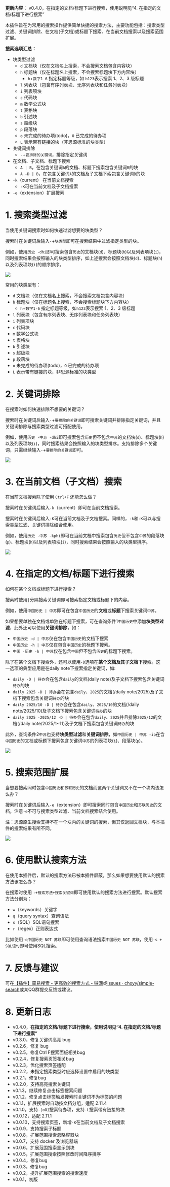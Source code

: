 **更新内容**： v0.4.0，在指定的文档/标题下进行搜索，使用说明见“4. 在指定的文档/标题下进行搜索”

本插件旨在为常用的搜索操作提供简单快捷的搜索方法，主要功能包括：搜索类型过滤、关键词排除、在文档(子文档)或标题下搜索、在当前文档搜索以及搜索范围扩展。

**搜索选项汇总：**

- 块类型过滤
  - `d` 文档块（仅在文档名上搜索，不会搜索文档包含内容块）
  - `h` 标题块（仅在标题名上搜索，不会搜索标题块下方内容块）
    - `h`+`数字1-6` 指定标题等级，如 `h123`表示搜索 1、2、3 级标题
  - `l` 列表块（包含有序列表块、无序列表块和任务列表块）
  - `i` 列表项块
  - `c` 代码块
  - `m` 数学公式块
  - `t` 表格块
  - `b` 引述块
  - `s` 超级块
  - `p` 段落块
  - `o` 未完成的待办项(todo)，`O` 已完成的待办项
  - `L` 表示带有链接的块（非思源标准的块类型）
- 关键词排除
  - `-`+`要排除的关键词`，排除指定关键词
- 在文档、子文档、标题下搜索
  - `A | B`，在包含关键词`A`的文档、标题下搜索包含关键词`B`的块
  - `A -D | B`，在包含关键词`A`的文档及子文档下索包含关键词`B`的块
- `-k`（current） 在当前文档搜索
  - `-K`可在当前文档及子文档搜索
- `-e`（extension）扩展搜索

# 1. 搜索类型过滤

当使用关键词搜索时如何快速过滤想要的块类型？

搜索时在关键词后输入`-`+`块类型`即可在搜索结果中过滤指定类型的块。

例如，使用`历史 -dhi`即可搜索包含`历史`的文档块(`d`)、标题块(`h`)以及列表项块(`i`)，同时搜索结果会按照输入的块类型排序，如上述搜索会按照文档块(`d`)、标题块(`h`)以及列表项块(`i`)的顺序排序。

![](img/block_filting.png)

常用的块类型有：

- `d` 文档块（仅在文档名上搜索，不会搜索文档包含内容块）
- `h` 标题块（仅在标题名上搜索，不会搜索标题块下方内容块）
    - `h`+`数字1-6` 指定标题等级，如`h123`表示搜索 1、2、3 级标题
- `l` 列表块（包含有序列表块、无序列表块和任务列表块）
- `i` 列表项块
- `c` 代码块
- `m` 数学公式块
- `t` 表格块
- `b` 引述块
- `s` 超级块
- `p` 段落块
- `o` 未完成的待办项(todo)，`O` 已完成的待办项
- `L` 表示带有链接的块，非思源标准的块类型

# 2. 关键词排除

在搜索时如何快速排除不想要的关键词？

搜索时在关键词后输入`-`+`要排除的关键词`即可搜索关键词并排除指定关键词，并且关键词排除与搜索类型过滤可搭配使用。

例如，使用`历史 -中苏 -dhi`即可搜索包含`历史`但不包含`中苏`的文档块(`d`)、标题块(`h`)以及列表项块(`i`)，同时搜索结果会按照输入的块类型排序。支持排除多个关键词，只需继续输入`-`+`要排除的关键词`即可。

![](img/keywords_exclusion.png)

# 3. 在当前文档（子文档）搜索

在当前文档搜索除了使用 `Ctrl+F` 还能怎么做？

搜索时在关键词后输入`-k`（current）即可在当前文档搜索。

搜索时在关键词后输入`-K`可在当前文档及子文档搜索。同样的，`-k`和`-K`可以与搜索类型过滤、关键词排除结合使用。

例如，使用`历史 -中苏 -kphi`即可在当前文档中搜索包含`历史`但不包含`中苏`的段落块(`p`)、标题块(`h`)以及列表项块(`i`)，同时搜索结果会按照输入的块类型排序。

![](img/current_doc_search.png)

# 4. 在指定的文档/标题下进行搜索

如何在某个文档或标题下进行搜索？

搜索时使用`|`分隔搜索关键词即可搜索指定文档或标题下的内容。

例如，使用`中国历史 | 中苏`即可在包含`中国历史`的**文档**或**标题**下搜索关键词`中苏`。

如果想要单独在文档或单独在标题下搜索，可在查询条件1`中国历史`中添加**块类型过滤**，此外还可以使用**关键词排除**，如：
- `中国历史 -d | 中苏`仅在包含`中国历史`的文档下搜索
- `中国历史 -h | 中苏`仅在包含`中国历史`的标题下搜索。
- `中国 -历史 -h | 中苏`仅在包含`中国`但不包含`历史`的标题下搜索。

除了在某个文档下搜索外，还可以使用`-D`选项在**某个文档及其子文档下**搜索。这一选项的典型应用是在daily note下搜索指定关键词，如:
- `daily -D | 待办`会在包含`daily`的文档(daily note)及子文档下搜索包含关键词`待办`的块
- `daily 2025 -D | 待办`会在包含`daily`、`2025`的文档(/daily note/2025)及子文档下搜索包含关键词`待办`的块
- `daily 2025/10 -D | 待办`会在包含`daily`、`2025/10`的文档(/daily note/2025/10)及子文档下搜索包含关键词`待办`的块
- `daily 2025 -2025/12 -D | 待办`会在包含`daily`、`2025`并且排除`2025/12`的文档(/daily note/2025/1~11)及子文档下搜索包含关键词`待办`的块

此外，查询条件2`中苏`也支持**块类型过滤**和**关键词排除**，如`中国历史 | 中苏 -ip`在含`中国历史`的文档或标题下搜索包含关键词`中苏`的列表项块(`i`)、段落块(`p`)。


![](img/search_pipe.png)


# 5. 搜索范围扩展

当想要搜索同时包含`中国历史`和`苏联历史`的文档而这两个关键词又不在一个块内该怎么办？

搜索时在关键词后输入`-e`（extension）即可搜索同时包含`中国历史`和`苏联历史`的文档，注意`-e`不可与搜索类型过滤、当前文档搜索结合使用。

注：思源原生搜索支持不在一个块内的关键词的搜索，但其仅返回文档块，与本插件的搜索结果有所不同。

![](img/search_extension.png)

# 6. 使用默认搜索方法

在使用本插件后，默认的搜索方法已被本插件屏蔽，那么如果想要使用默认的搜索方法该怎么办？

在搜索时使用 `-+搜索方法+搜索关键词`即可使用默认的搜索方法进行搜索。默认搜索方法分别为：

- `w`（keywords）关键字
- `q`（query syntax）查询语法
- `s`（SQL）SQL语句搜索
- `r`（regex）正则表达式

比如使用`-q中国历史 NOT 苏联`即可使用查询语法搜索`中国历史 NOT 苏联`，使用`-s + SQL语句`即可使用SQL搜索。

# 7. 反馈与建议

可在[【插件】简易搜索 - 更高效的搜索方式 - 链滴](https://ld246.com/article/1689344075636)或[Issues · choyy/simple-search](https://github.com/choyy/simple-search/issues)或某QQ群提交反馈或建议。

# 8. 更新日志

- v0.4.0，**在指定的文档/标题下进行搜索，使用说明见“4. 在指定的文档/标题下进行搜索”**
- v0.3.0，修复关键词高亮 bug
- v0.2.6，修复 bug
- v0.2.5，修复Ctrl F搜索面板相关bug
- v0.2.4，修复搜索页签相关bug
- v0.2.3，优化搜索页签适配
- v0.2.2，未指定搜索类型时应选择设置中启用的块类型
- v0.2.1，修复bug
- v0.2.0，支持高亮搜索关键词
- v0.1.3，继续修复点击标签搜索问题
- v0.1.2，修复点击标签触发搜索时关键词不为标签的问题
- v0.1.1，扩展搜索时自动按文档分组，适配 2.11.4
- v0.1.0，支持`-[oO]`搜索待办项，支持`-L`搜索带有链接的块
- v0.0.12，适配 2.11.1
- v0.0.10，支持搜索页签，新增`-K`在当前文档及子文档搜索
- v0.0.9，支持搜索子标题
- v0.0.8，扩展范围搜索忽略容器块
- v0.0.7，支持 docker 及浏览器端
- v0.0.6，扩展范围搜索显示到块
- v0.0.5，扩展范围搜索按照修改时间降序排序
- v0.0.4，修复bug
- v0.0.3，修复bug
- v0.0.2，提升扩展范围搜索的搜索速度
- v0.0.1，初版
